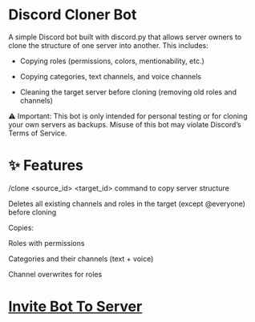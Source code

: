 # Discord Cloner Bot

A simple Discord bot built with discord.py that allows server owners to clone the structure of one server into another. This includes:

- Copying roles (permissions, colors, mentionability, etc.)

- Copying categories, text channels, and voice channels

- Cleaning the target server before cloning (removing old roles and channels)

⚠️ Important: This bot is only intended for personal testing or for cloning your own servers as backups. Misuse of this bot may violate Discord’s Terms of Service.

# ✨ Features

/clone <source_id> <target_id> command to copy server structure

Deletes all existing channels and roles in the target (except @everyone) before cloning

Copies:

Roles with permissions

Categories and their channels (text + voice)

Channel overwrites for roles

# [Invite Bot To Server](https://discord.com/oauth2/authorize?client_id=1370584760522510367&permissions=268454960&integration_type=0&scope=bot+applications.commands)
